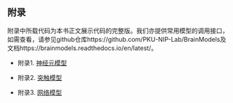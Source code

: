 ## 附录

附录中所载代码为本书正文展示代码的完整版。我们亦提供常用模型的调用接口，如需查看，请参见github仓库https://github.com/PKU-NIP-Lab/BrainModels及文档https://brainmodels.readthedocs.io/en/latest/。

- 附录1. [神经元模型](appendix/neurons.md)

- 附录2. [突触模型](appendix/synapses.md)

- 附录3. [网络模型](appendix/networks.md)
